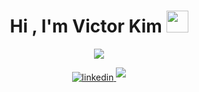 
<h1 align="center"><b>Hi , I'm Victor Kim </b><img src="https://media.giphy.com/media/hvRJCLFzcasrR4ia7z/giphy.gif" width="35"></h1>

<p align="center">
  <a href="https://github.com/DenverCoder1/readme-typing-svg"><img src="https://readme-typing-svg.herokuapp.com?font=Time+New+Roman&color=cyan&size=25&center=true&vCenter=true&width=600&height=100&lines=Full+Stack+Software+Engineer;"></a>
</p>

<div align='center'>

<a href="https://linkedin.com/in/vskimjr" target="_blank">
<img src="https://img.shields.io/badge/linkedin:  vskimjr-%2300acee.svg?color=405DE6&style=for-the-badge&logo=linkedin&logoColor=white" alt=linkedin style="margin-bottom: 5px;"/>
</a>

<a href="mailto:vskimjr@gmail.com" target="_blank">
<img src="https://img.shields.io/badge/gmail:  vskimjr-%23EA4335.svg?style=for-the-badge&logo=gmail&logoColor=white" t=mail style="margin-bottom: 5px;" />
</a>

</div>

